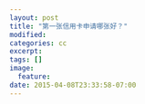 ```yaml
---
layout: post
title: "第一张信用卡申请哪张好？"
modified:
categories: cc
excerpt:
tags: []
image:
  feature:
date: 2015-04-08T23:33:58-07:00
---
```


